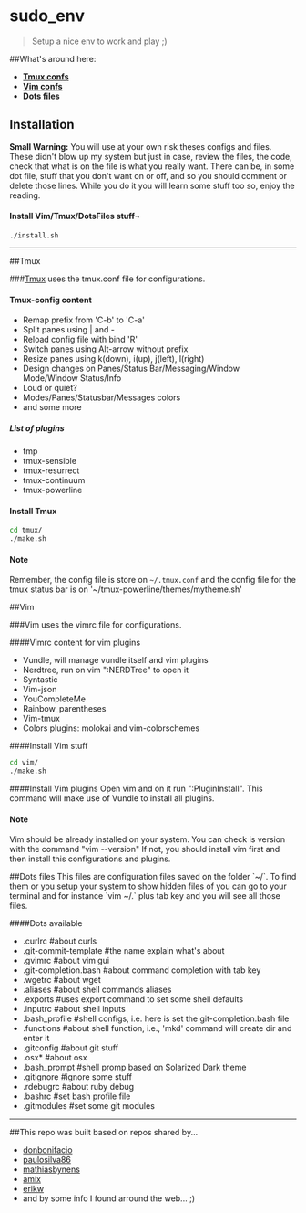 # sudo_env

> Setup a nice env to work and play ;)


##What's around here:
* **[Tmux confs](#tmux)**
* **[Vim confs](#vim)**
* **[Dots files](#dots-files)**


## Installation

**Small Warning:** You will use at your own risk theses configs and files. These didn't blow up my system but just in case, review the files, the code, check that what is on the file is what you really want. There can be, in some dot file, stuff that you don't want on or off, and so you should comment or delete those lines. While you do it you will learn some stuff too so, enjoy the reading.

#### Install Vim/Tmux/DotsFiles stuff¬
```bash¬
./install.sh
```

---


<a name="tmux"/>
##Tmux

###[Tmux](https://tmux.github.io) uses the tmux.conf file for configurations.

#### Tmux-config content
* Remap prefix from 'C-b' to 'C-a'
* Split panes using | and -
* Reload config file with bind 'R'
* Switch panes using Alt-arrow without prefix
* Resize panes using k(down), i(up), j(left), l(right)
* Design changes on Panes/Status Bar/Messaging/Window Mode/Window Status/Info
* Loud or quiet?
* Modes/Panes/Statusbar/Messages colors
* and some more

##### List of plugins
*  tmp
*  tmux-sensible
*  tmux-resurrect
*  tmux-continuum
*  tmux-powerline

#### Install Tmux
```bash
cd tmux/
./make.sh
```

#### Note
Remember, the config file is store on `~/.tmux.conf`
and the config file for the tmux status bar is on '~/tmux-powerline/themes/mytheme.sh'

<a name="vim"/>
##Vim

###Vim uses the vimrc file for configurations.

####Vimrc content for vim plugins
* Vundle, will manage vundle itself and vim plugins
* Nerdtree, run on vim ":NERDTree" to open it
* Syntastic
* Vim-json
* YouCompleteMe
* Rainbow_parentheses
* Vim-tmux
* Colors plugins: molokai and vim-colorschemes

####Install Vim stuff
```bash
cd vim/
./make.sh
```

####Install Vim plugins
Open vim and on it run ":PluginInstall". This command will make use of Vundle to install all plugins.

#### Note
Vim should be already installed on your system. You can check is version with the command "vim --version"
If not, you should install vim first and then install this configurations and plugins.


<a name="dots-files"/>
##Dots files
This files are configuration files saved on the folder `~/`. To find them or you setup your system to show hidden files of you can go to your terminal and for instance `vim ~/.` plus tab key and you will see all those files.

####Dots available
* .curlrc #about curls
* .git-commit-template #the name explain what's about
* .gvimrc #about vim gui
* .git-completion.bash #about command completion with tab key
* .wgetrc #about wget
* .aliases #about shell commands aliases
* .exports #uses export command to set some shell defaults
* .inputrc #about shell inputs
* .bash_profile #shell configs, i.e. here is set the git-completion.bash file
* .functions #about shell function, i.e., 'mkd' command will create dir and enter it
* .gitconfig #about git stuff
* .osx* #about osx
* .bash_prompt #shell promp based on Solarized Dark theme
* .gitignore #ignore some stuff
* .rdebugrc #about ruby debug
* .bashrc #set bash profile file
* .gitmodules #set some git modules

---


##This repo was built based on repos shared by...
* [donbonifacio](https://github.com/donbonifacio/env)
* [paulosilva86](https://github.com/paulosilva86/dotfiles)
* [mathiasbynens](https://github.com/mathiasbynens/dotfiles)
* [amix](https://github.com/amix/vimrc)
* [erikw](https://github.com/erikw/tmux-powerline)
* and by some info I found arround the web... ;)
